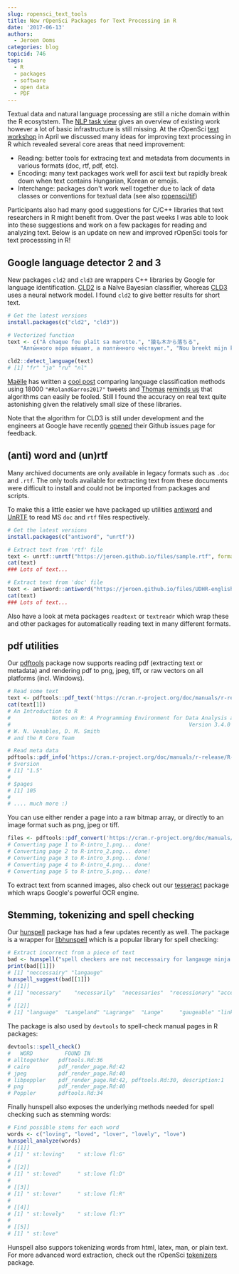 ```yaml
---
slug: ropensci_text_tools
title: New rOpenSci Packages for Text Processing in R
date: '2017-06-13'
authors:
  - Jeroen Ooms
categories: blog
topicid: 746
tags:
  - R
  - packages
  - software
  - open data
  - PDF
---
```


Textual data and natural language processing are still a niche domain within the R ecosytstem. The [NLP task view](https://cran.r-project.org/view=NaturalLanguageProcessing) gives an overview of existing work however a lot of basic infrastructure is still missing.
At the rOpenSci [text workshop](https://ropensci.org/blog/blog/2017/05/03/textworkshop17) in April we discussed many ideas for improving text processing in R which revealed several core areas that need improvement:

 - Reading: better tools for extracing text and metadata from documents in various formats (doc, rtf, pdf, etc).
 - Encoding: many text packages work well for ascii text but rapidly break down when text contains Hungarian, Korean or emojis.
 - Interchange: packages don't work well together due to lack of data classes or conventions for textual data (see also [ropensci/tif](https://github.com/ropensci/tif))

Participants also had many good suggestions for C/C++ libraries that text researchers in R might benefit from. Over the past weeks I was able to look into these suggestions and work on a few packages for reading and analyzing text. Below is an update on new and improved rOpenSci tools for text processsing in R!

## Google language detector 2 and 3

New packages `cld2` and `cld3` are wrappers C++ libraries by Google for language identification. [CLD2](https://github.com/cld2owners/cld2#internals) is a Naïve Bayesian classifier, whereas [CLD3](https://github.com/google/cld3#model) uses a neural network model. I found `cld2` to give better results for short text.

```r
# Get the latest versions
install.packages(c("cld2", "cld3"))

# Vectorized function
text <- c("À chaque fou plaît sa marotte.", "猿も木から落ちる",
	"Алты́нного во́ра ве́шают, а полти́нного че́ствуют.", "Nou breekt mijn klomp!")

cld2::detect_language(text)
# [1] "fr" "ja" "ru" "nl"
```

[Maëlle](https://maelle.github.io) has written a [cool post](https://masalmon.eu/2017/06/10/rolandgarros/) comparing language classification methods using 18000 `"#RolandGarros2017"` tweets and [Thomas](https://www.stat.auckland.ac.nz/people/tlum005) [reminds us](http://notstatschat.tumblr.com/post/161449071226/stupid-word-games) that algorithms can easily be fooled. Still I found the accuracy on real text quite astonishing given the relatively small size of these libraries.

Note that the algorithm for CLD3 is still under development and the engineers at Google have recently [opened](https://github.com/google/cld3/issues) their Github issues page for feedback.


## (anti) word and (un)rtf

Many archived documents are only available in legacy formats such as `.doc` and `.rtf`. The only tools available for extracting text from these documents were difficult to install and could not be imported from packages and scripts.

To make this a little easier we have packaged up utilities [antiword](http://www.winfield.demon.nl/) and [UnRTF](https://www.gnu.org/software/unrtf/) to read MS `doc` and `rtf` files respectively.

```r
# Get the latest versions
install.packages(c("antiword", "unrtf"))

# Extract text from 'rtf' file
text <- unrtf::unrtf("https://jeroen.github.io/files/sample.rtf", format = "text")
cat(text)
### Lots of text...

# Extract text from 'doc' file
text <- antiword::antiword("https://jeroen.github.io/files/UDHR-english.doc")
cat(text)
### Lots of text...
```

Also have a look at meta packages `readtext` or `textreadr` which wrap these and other packages for automatically reading text in many different formats.

## pdf utilities

Our [pdftools](https://cran.r-project.org/web/packages/pdftools/index.html) package now supports reading pdf (extracting text or metadata) and rendering pdf to png, jpeg, tiff, or raw vectors on all platforms (incl. Windows).

```r
# Read some text
text <- pdftools::pdf_text('https://cran.r-project.org/doc/manuals/r-release/R-intro.pdf')
cat(text[1])
# An Introduction to R
#             Notes on R: A Programming Environment for Data Analysis and Graphics
#                                                        Version 3.4.0 (2017-04-21)
# W. N. Venables, D. M. Smith
# and the R Core Team

# Read meta data
pdftools::pdf_info('https://cran.r-project.org/doc/manuals/r-release/R-intro.pdf')
# $version
# [1] "1.5"
#
# $pages
# [1] 105
#
# .... much more :)
```

You can use either render a page into a raw bitmap array, or directly to an image format such as png, jpeg or tiff.

```r
files <- pdftools::pdf_convert('https://cran.r-project.org/doc/manuals/r-release/R-intro.pdf', format = "png", pages = 1:5)
# Converting page 1 to R-intro_1.png... done!
# Converting page 2 to R-intro_2.png... done!
# Converting page 3 to R-intro_3.png... done!
# Converting page 4 to R-intro_4.png... done!
# Converting page 5 to R-intro_5.png... done!
```

To extract text from scanned images, also check out our [tesseract](https://cran.r-project.org/web/packages/tesseract/index.html) package which wraps Google's powerful OCR engine.

## Stemming, tokenizing and spell checking

Our [hunspell](https://cran.r-project.org/web/packages/hunspell/index.html) package has had a few updates recently as well. The package is a wrapper for [libhunspell](http://hunspell.github.io/) which is a popular library for spell checking:

```r
# Extract incorrect from a piece of text
bad <- hunspell("spell checkers are not neccessairy for langauge ninja's")
print(bad[[1]])
# [1] "neccessairy" "langauge"
hunspell_suggest(bad[[1]])
# [[1]]
# [1] "necessary"    "necessarily"  "necessaries"  "recessionary" "accessory"    "incarcerate"
#
# [[2]]
# [1] "language"  "Langeland" "Lagrange"  "Lange"     "gaugeable" "linkage"   "Langland"
```


The package is also used by `devtools` to spell-check manual pages in R packages:

```r
devtools::spell_check()
#   WORD          FOUND IN
# alltogether   pdftools.Rd:36
# cairo         pdf_render_page.Rd:42
# jpeg          pdf_render_page.Rd:40
# libpoppler    pdf_render_page.Rd:42, pdftools.Rd:30, description:1
# png           pdf_render_page.Rd:40
# Poppler       pdftools.Rd:34
```

Finally hunspell also exposes the underlying methods needed for spell checking such as stemming words:

```r
# Find possible stems for each word
words <- c("loving", "loved", "lover", "lovely", "love")
hunspell_analyze(words)
# [[1]]
# [1] " st:loving"    " st:love fl:G"
#
# [[2]]
# [1] " st:loved"     " st:love fl:D"
#
# [[3]]
# [1] " st:lover"     " st:love fl:R"
#
# [[4]]
# [1] " st:lovely"    " st:love fl:Y"
#
# [[5]]
# [1] " st:love"
```


Hunspell also suppors tokenizing words from html, latex, man, or plain text. For more advanced word extraction, check out the rOpenSci [tokenizers](https://github.com/ropensci/tokenizers#readme) package.
